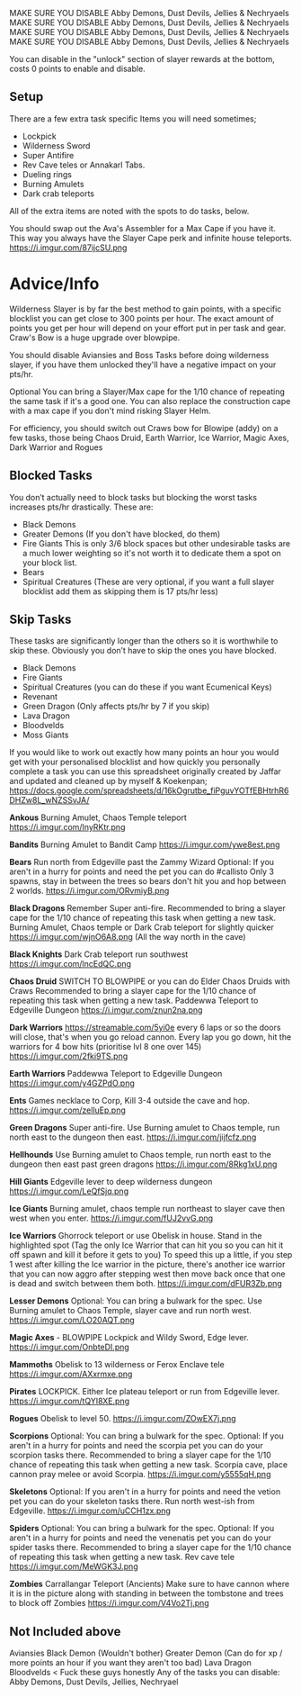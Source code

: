 MAKE SURE YOU DISABLE Abby Demons, Dust Devils, Jellies & Nechryaels
MAKE SURE YOU DISABLE Abby Demons, Dust Devils, Jellies & Nechryaels
MAKE SURE YOU DISABLE Abby Demons, Dust Devils, Jellies & Nechryaels
MAKE SURE YOU DISABLE Abby Demons, Dust Devils, Jellies & Nechryaels

You can disable in the "unlock" section of slayer rewards at the bottom, costs 0 points to enable and disable. 

## Setup
There are a few extra task specific Items you will need sometimes;
- Lockpick
- Wilderness Sword
- Super Antifire
- Rev Cave teles or Annakarl Tabs.
- Dueling rings 
- Burning Amulets
- Dark crab teleports

All of the extra items are noted with the spots to do tasks, below.

You should swap out the Ava's Assembler for a Max Cape if you have it. This way you always have the Slayer Cape perk and infinite house teleports.
https://i.imgur.com/87ijcSU.png

# Advice/Info
Wilderness Slayer is by far the best method to gain points, with a specific blocklist you can get close to 300 points per hour. The exact amount of points you get per hour will depend on your effort put in per task and gear. Craw's Bow is a huge upgrade over blowpipe.

You should disable Aviansies and Boss Tasks before doing wilderness slayer, if you have them unlocked they'll have a negative impact on your pts/hr. 

Optional  You can bring a Slayer/Max cape for the 1/10 chance of repeating the same task if it's a good one. You can also replace the construction cape with a max cape if you don't mind risking Slayer Helm.

For efficiency, you should switch out Craws bow for Blowipe (addy) on a few tasks, those being Chaos Druid, Earth Warrior, Ice Warrior, Magic Axes, Dark Warrior and Rogues

## Blocked Tasks
You don’t actually need to block tasks but blocking the worst tasks increases pts/hr drastically. These are:
- Black Demons
- Greater Demons (If you don't have blocked, do them)
- Fire Giants
This is only 3/6 block spaces but other undesirable tasks are a much lower weighting so it's not worth it to dedicate them a spot on your block list.
- Bears
- Spiritual Creatures (These are very optional, if you want a full slayer blocklist add them as skipping them is 17 pts/hr less)

## Skip Tasks
These tasks are significantly longer than the others so it is worthwhile to skip these. Obviously you don’t have to skip the ones you have blocked.
- Black Demons
- Fire Giants
- Spiritual Creatures (you can do these if you want Ecumenical Keys) 
- Revenant
- Green Dragon (Only affects pts/hr by 7 if you skip)
- Lava Dragon
- Bloodvelds
- Moss Giants

If you would like to work out exactly how many points an hour you would get with your personalised blocklist and how quickly you personally complete a task you can use this spreadsheet originally created by Jaffar and updated and cleaned up by myself & Koekenpan; https://docs.google.com/spreadsheets/d/16kOgrutbe_fiPguvYOTfEBHtrhR6DHZw8L_wNZSSvJA/

**Ankous**
Burning Amulet, Chaos Temple teleport
https://i.imgur.com/InyRKtr.png

**Bandits**
Burning Amulet to Bandit Camp
https://i.imgur.com/ywe8est.png

**Bears**
Run north from Edgeville past the Zammy Wizard 
Optional: If you aren't in a hurry for points and need the pet you can do #callisto 
Only 3 spawns, stay in between the trees so bears don't hit you and hop between 2 worlds.
https://i.imgur.com/ORvmiyB.png

**Black Dragons**
Remember Super anti-fire. Recommended to bring a slayer cape for the 1/10 chance of repeating this task when getting a new task.
Burning Amulet, Chaos temple or Dark Crab teleport for slightly quicker
https://i.imgur.com/wjnO6A8.png (All the way north in the cave)

**Black Knights**
Dark Crab teleport run southwest
https://i.imgur.com/lncEdQC.png

**Chaos Druid**
SWITCH TO BLOWPIPE or you can do Elder Chaos Druids with Craws
Recommended to bring a slayer cape for the 1/10 chance of repeating this task when getting a new task.
Paddewwa Teleport to Edgeville Dungeon
https://i.imgur.com/znun2na.png

**Dark Warriors**
https://streamable.com/5yi0e every 6 laps or so the doors will close, that's when you go reload cannon. Every lap you go down, hit the warriors for 4 bow hits (prioritise lvl 8 one over 145)
https://i.imgur.com/2fki9TS.png

**Earth Warriors**
Paddewwa Teleport to Edgeville Dungeon
https://i.imgur.com/y4GZPdO.png

**Ents**
Games necklace to Corp, Kill 3-4 outside the cave and hop.
https://i.imgur.com/zelluEp.png

**Green Dragons**
Super anti-fire.
Use Burning amulet to Chaos temple, run north east to the dungeon then east.
https://i.imgur.com/jijfcfz.png

**Hellhounds**
Use Burning amulet to Chaos temple, run north east to the dungeon then east past green dragons 
https://i.imgur.com/8Rkg1xU.png

**Hill Giants**
Edgeville lever to deep wilderness dungeon
https://i.imgur.com/LeQfSjq.png

**Ice Giants**
Burning amulet, chaos temple run northeast to slayer cave then west when you enter.
https://i.imgur.com/fUJ2vvG.png

**Ice Warriors**
Ghorrock teleport or use Obelisk in house. Stand in the highlighted spot (Tag the only Ice Warrior that can hit you so you can hit it off spawn and kill it before it gets to you)
To speed this up a little, if you step 1 west after killing the Ice warrior in the picture, there's another ice warrior that you can now aggro after stepping west then move back once that one is dead and switch between them both.
https://i.imgur.com/dFUR3Zb.png

**Lesser Demons**
Optional: You can bring a bulwark for the spec.
Use Burning amulet to Chaos Temple, slayer cave and run north west.
https://i.imgur.com/LO20AQT.png

**Magic Axes** - BLOWPIPE
Lockpick and Wildy Sword, Edge lever.
https://i.imgur.com/OnbteDI.png

**Mammoths**
Obelisk to 13 wilderness or Ferox Enclave tele
https://i.imgur.com/AXxrmxe.png

**Pirates**
LOCKPICK. Either Ice plateau teleport or run from Edgeville lever.
https://i.imgur.com/tQYI8XE.png

**Rogues**
Obelisk to level 50.
https://i.imgur.com/ZOwEX7j.png

**Scorpions**
Optional: You can bring a bulwark for the spec.
Optional: If you aren't in a hurry for points and need the ⁠scorpia pet you can do your scorpion tasks there.
Recommended to bring a slayer cape for the 1/10 chance of repeating this task when getting a new task.
Scorpia cave, place cannon pray melee or avoid Scorpia.
https://i.imgur.com/y5555qH.png

**Skeletons**
Optional: If you aren't in a hurry for points and need the ⁠vetion  pet you can do your skeleton tasks there.
Run north west-ish from Edgeville.
https://i.imgur.com/uCCH1zx.png

**Spiders**
Optional: You can bring a bulwark for the spec.
Optional: If you aren't in a hurry for points and need the ⁠venenatis pet you can do your spider tasks there.
Recommended to bring a slayer cape for the 1/10 chance of repeating this task when getting a new task.
Rev cave tele
https://i.imgur.com/MeWGK3J.png

**Zombies**
Carrallangar Teleport (Ancients) Make sure to have cannon where it is in the picture along with standing in between the tombstone and trees to block off Zombies
https://i.imgur.com/V4Vo2Tj.png

## Not Included above
Aviansies
Black Demon (Wouldn't bother)
Greater Demon (Can do for xp / more points an hour if you want they aren't too bad)
Lava Dragon
Bloodvelds < Fuck these guys honestly
Any of the tasks you can disable: Abby Demons, Dust Devils, Jellies, Nechryael 
